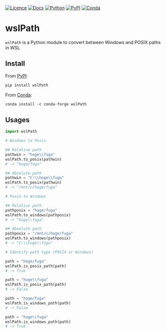 [![Licence](https://img.shields.io/badge/License-MIT-9cf.svg?style=flat-square)](https://choosealicense.com/licenses/mit/)
[![Docs](https://img.shields.io/badge/Docs-passing-informational.svg?style=flat-square&color=brightgreen)](https://akikuno.github.io/wslPath/wslPath/main.html)
[![Python](https://img.shields.io/pypi/pyversions/wslPath.svg?label=Python&color=blue&style=flat-square)](https://pypi.org/project/wslPath/)
[![PyPI](https://img.shields.io/pypi/v/wslPath.svg?label=PyPI&color=orange&style=flat-square)](https://pypi.org/project/wslPath/)
[![Conda](https://img.shields.io/conda/v/conda-forge/wslPath?label=Conda&color=orange&style=flat-square)](https://anaconda.org/conda-forge/wslpath)

# wslPath

`wslPath` is a Python module to convert between Windows and POSIX paths in WSL

## Install

From [PyPI](https://pypi.org/project/wslPath/):

```python
pip install wslPath
```

From [Conda](https://anaconda.org/conda-forge/wslpath):

```python
conda install -c conda-forge wslPath
```

## Usages

```python
import wslPath

# Windows to Posix

## Relative path
pathwin = "hoge\\fuga"
wslPath.to_posix(pathwin)
# -> "hoge/fuga"

## Absolute path
pathwin = "C:\\hoge\\fuga"
wslPath.to_posix(pathwin)
# -> "/mnt/c/hoge/fuga"

# Posix to Windows

## Relative path
pathposix = "hoge/fuga"
wslPath.to_windows(pathposix)
# -> "hoge\\fuga"

## Absolute path
pathposix = "/mnt/c/hoge/fuga"
wslPath.to_windows(pathposix)
# -> "C:\\hoge\\fuga"

# Identify path type (POSIX or Windows)

path = "hoge/fuga"
wslPath.is_posix_path(path)
# -> True

path = "hoge\\fuga"
wslPath.is_posix_path(path)
# -> False

path = "hoge/fuga"
wslPath.is_windows_path(path)
# -> False

path = "hoge\\fuga"
wslPath.is_windows_path(path)
# -> True

```
